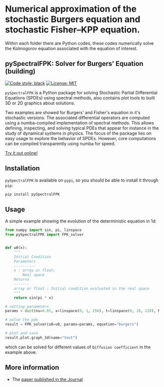 Numerical approximation of the stochastic Burgers equation and stochastic Fisher–KPP equation.
==============================================================================================

Within each folder there are Python codes, these codes numerically solve the Kolmogorov equation associated with the equation of interest.


pySpectralFPK: Solver for Burgers' Equation (building)
------------

[![Code style: black](https://img.shields.io/badge/code%20style-black-000000.svg)](https://github.com/psf/black)
[![License: MIT](https://img.shields.io/badge/License-MIT-green.svg)](https://opensource.org/licenses/MIT)

`pySpectralFPK` is a Python package for solving Stochastic Partial Differential Equations (SPDEs)
using spectral methods, also contains plot tools to built 3D or 2D graphics about solutions.

Two examples are showed for Burgers' and Fisher's equation in it's stochastic versions. The associated differential operators
are computed using a numba-compiled implementation of spectral methods. This allows defining, inspecting, and solving typical PDEs
that appear for instance in the study of dynamical systems in physics. The focus of the package lies on easy usage to explore the
behavior of SPDEs. However, core computations can be compiled transparently using numba for speed.

[Try it out online!](https://mybinder.org/v2/gh/github.com/alanmatzumiya/Paper/master?filepath=examples%2Fjupyter)

Installation
------------

`pySpectralFPK` is available on `pypi`, so you should be able to install it through
`pip`:

```bash
pip install pySpectralFPK
```

Usage
-----

A simple example showing the evolution of the deterministic equation in 1d:

```python
from numpy import sin, pi, linspace
from pySpectralFPK import FPK_solver


def u0(x):
    """
    Initial Condition
    Parameters
    ----------
    x : array or float;
        Real space
    Returns
    -------
    array or float : Initial condition evaluated in the real space
    """
    return sin(pi * x)

# setting parameters
params = dict(nu=0.01, x=linspace(0, 1, 256), t=linspace(0, 10, 128), N=5)

# solve the pde
result = FPK_solver(u0=u0, params=params, equation="burgers")

# plot and save
result.plot.graph_3d(name="test")
```
which can be solved for different values of `Diffusion coefficient` in the example above.


More information
----------------
* The [paper published in the Journal](http://dx.doi.org/10.13140/RG.2.2.21593.47203)
